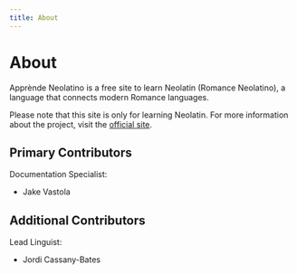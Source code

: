 ```yaml
---
title: About
---
```


# About

Apprènde Neolatino is a free site to learn Neolatin (Romance Neolatino), a language that connects modern Romance languages. 

Please note that this site is only for learning Neolatin. For more information about the project, visit the [official site](https://neolatino.eu).

## Primary Contributors
Documentation Specialist: 
- Jake Vastola

## Additional Contributors
Lead Linguist:
- Jordi Cassany-Bates
